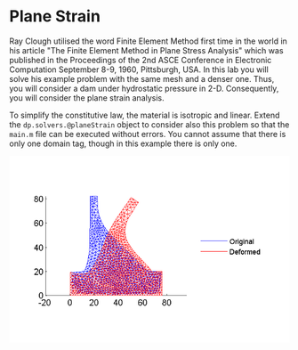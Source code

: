Plane Strain
==

Ray Clough utilised the word Finite Element Method first time in the world in his article "The Finite Element Method in Plane Stress Analysis" which was published in the Proceedings of the 2nd ASCE Conference in Electronic Computation September 8-9, 1960, Pittsburgh, USA. In this lab you will solve his example problem with the same mesh and a denser one. Thus, you will consider a dam under hydrostatic pressure in 2-D. Consequently, you will consider the plane strain analysis.

To simplify the constitutive law, the material is isotropic and linear. Extend the `dp.solvers.@planeStrain` object to consider also this problem so that the `main.m` file can be executed without errors. You cannot assume that there is only one domain tag, though in this example there is only one.

![mesh](https://raw.githubusercontent.com/stenvala/dp/master/labs/lab3/figDeformation.png)
